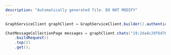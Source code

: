 ```yaml
---
description: "Automatically generated file. DO NOT MODIFY"
---
```

<!-- markdownlint-disable MD041 -->

```java
GraphServiceClient graphClient = GraphServiceClient.builder().authenticationProvider( authProvider ).buildClient();

ChatMessageCollectionPage messages = graphClient.chats("19:2da4c29f6d7041eca70b638b43d45437@thread.v2").messages()
    .buildRequest()
    .top(2)
    .get();
```
